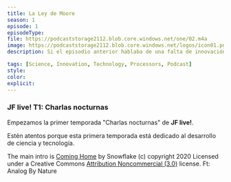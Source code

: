 ```yaml
---
title: La Ley de Moore
season: 1
episode: 1
episodeType:
file: https://podcaststorage2112.blob.core.windows.net/one/02.m4a
image: https://podcaststorage2112.blob.core.windows.net/logos/icon01.png
description: Si el episodio anterior hablaba de una falta de innovación, en esta ocasión abordamos una ley que que marca el progreso del poder computacional actual. ¿Será esta ley la que nos lleve a la singularidad?

tags: [Science, Innovation, Technology, Processors, Podcast]
style:
color:
explicit:
---
```




### JF live! T1: Charlas nocturnas
Empezamos la primer temporada "Charlas nocturnas" de **JF live!**.

Estén atentos porque esta primera temporada está dedicado al desarrollo de ciencia y tecnología.

<div class="attribution-block">The main intro is <a href="http://dig.ccmixter.org/files/snowflake/61307">Coming Home</a> by Snowflake (c) copyright 2020 Licensed under a Creative Commons <a href="http://creativecommons.org/licenses/by-nc/3.0/">Attribution Noncommercial  (3.0)</a> license. Ft: Analog By Nature</div>
